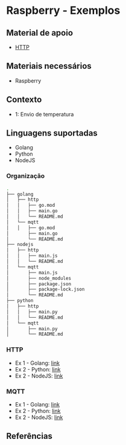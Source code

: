 # Raspberry - Exemplos

## Material de apoio

* [HTTP](https://talk.proiot.com.br/t/criar-dispositivo-http/16)

## Materiais necessários

* Raspberry

## Contexto

* 1: Envio de temperatura

## Linguagens suportadas

* Golang
* Python
* NodeJS

### Organização

```bash
.
├── golang
│   ├── http
│   │   ├── go.mod
│   │   ├── main.go
│   │   └── README.md
│   └── mqtt
│   │   ├── go.mod
│       ├── main.go
│       └── README.md
├── nodejs
│   ├── http
│   │   ├── main.js
│   │   └── README.md
│   └── mqtt
│       ├── main.js
│       ├── node_modules
│       ├── package.json
│       ├── package-lock.json
│       └── README.md
├── python
│   ├── http
│   │   ├── main.py
│   │   └── README.md
│   └── mqtt
│       ├── main.py
│       └── README.md
```

### HTTP

* Ex 1 - Golang: [link](./golang/http)
* Ex 2 - Python: [link](./python/http)
* Ex 2 - NodeJS: [link](./nodejs/http)

### MQTT
* Ex 1 - Golang: [link](./golang/mqtt)
* Ex 2 - Python: [link](./python/mqtt)
* Ex 2 - NodeJS: [link](./nodejs/mqtt)

## Referências
